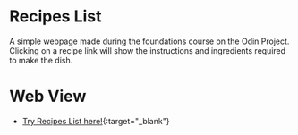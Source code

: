 # Recipes List

A simple webpage made during the foundations course on the Odin Project. Clicking on a recipe link will show the
instructions and ingredients required to make the dish.

# Web View

- [Try Recipes List here!](https://milbar.github.io/odin-recipes/){:target="_blank"}